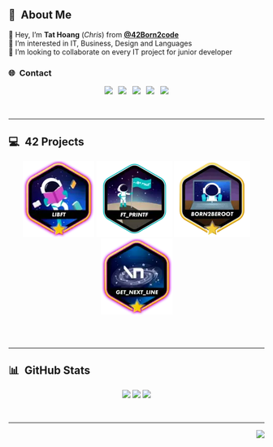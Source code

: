 ## 💫&ensp;About Me
👋 Hey, I’m <strong>Tat Hoang</strong> (<i>Chris</i>) from [<b>@42Born2code</b>](https://github.com/42School) <br>
👀 I’m interested in IT, Business, Design and Languages<br>
💞️ I’m looking to collaborate on every IT project for junior developer<br>

### 🌐&ensp;Contact
<p align="center">
  <a href="https://linkedin.com/in/ngtathoang">
    <img src="https://img.shields.io/badge/LinkedIn-%230077B5.svg?&style=for-the-badge&logo=linkedin&logoColor=white" /></a>&ensp;
  <a href="mailto:ngtathoang@gmail.com?subject=Hello%20Tat%20Hoang,%20from%20Github">
    <img src="https://img.shields.io/badge/gmail-%23D14836.svg?&style=for-the-badge&logo=gmail&logoColor=white" /></a>&nbsp;&nbsp;
  <a href="https://instagram.com/tat.hoang">
    <img src="https://img.shields.io/badge/Instagram-%23E4405F.svg?&style=for-the-badge&logo=Instagram&logoColor=white" /></a>&nbsp;&nbsp;
  <a href="https://facebook.com/piq.k0olz">
    <img src="https://img.shields.io/badge/Facebook-%231877F2.svg?&style=for-the-badge&logo=Facebook&logoColor=white" /></a>&nbsp;&nbsp;
  <a href="https://medium.com/@Kr1sNg">
    <img src="https://img.shields.io/badge/Medium-12100E?style=for-the-badge&logo=medium&logoColor=white" />
  </a>
</p>
<br>

---

## 💻&ensp;42 Projects
<p align="center">
  <a href="https://github.com/Kr1sNg/42cursus-Libft">
    <img src="https://github.com/leogaudin/42_project_badges/raw/main/badges/libft_bonus_max.webp" /></a>
  <a href="https://github.com/Kr1sNg/42cursus-ft_printf">
    <img src="https://github.com/leogaudin/42_project_badges/raw/main/badges/ft_printf.webp" /></a>
    <img src="https://github.com/leogaudin/42_project_badges/raw/main/badges/born2beroot_bonus.webp" />
  <a href="https://github.com/Kr1sNg/42cursus-get_next_line">
    <img src="https://github.com/leogaudin/42_project_badges/raw/main/badges/get_next_line_bonus_max.webp" /></a>  
</p>
<br><br>

---

## 📊&ensp;GitHub Stats
<p align="center">
<img src="https://github-readme-stats.vercel.app/api?username=Kr1sNg&theme=tokyonight&hide_border=false&include_all_commits=true&count_private=true" />
<img src="https://github-readme-streak-stats.herokuapp.com/?user=Kr1sNg&theme=tokyonight&hide_border=false" />
<img src="https://github-readme-stats.vercel.app/api/top-langs/?username=Kr1sNg&theme=tokyonight&hide_border=false&include_all_commits=true&count_private=true&layout=compact" />
</p>
<br>

---
<p align="right">
<img src="https://visitcount.itsvg.in/api?id=Kr1sNg&icon=9&color=3" />

<!---
Kr1sNg/Kr1sNg is a ✨ special ✨ repository because its `README.md` (this file) appears on your GitHub profile.
You can click the Preview link to take a look at your changes.
--->
